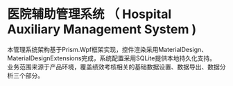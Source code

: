 #  医院辅助管理系统  （ Hospital Auxiliary Management System )  
  本管理系统架构基于Prism.Wpf框架实现，控件渲染采用MaterialDesign、MaterialDesignExtensions完成，系统配置采用SQLite提供本地持久化支持。   
业务范围来源于产品环境，覆盖绩效考核相关的基础数据设置、数据导出、数据分析三个部分。   